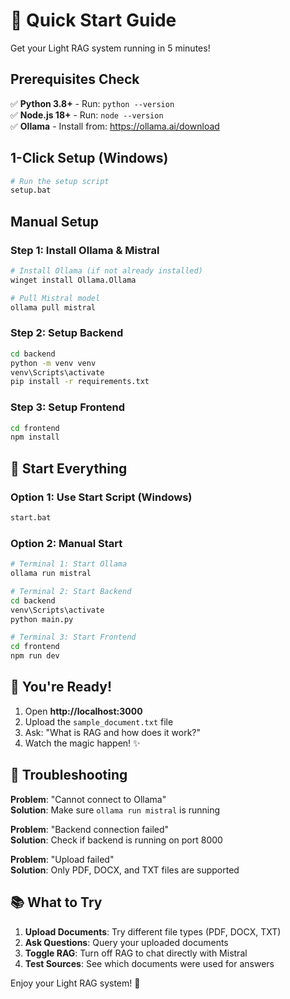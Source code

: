 # 🚀 Quick Start Guide

Get your Light RAG system running in 5 minutes!

## Prerequisites Check

✅ **Python 3.8+** - Run: `python --version`  
✅ **Node.js 18+** - Run: `node --version`  
✅ **Ollama** - Install from: https://ollama.ai/download

## 1-Click Setup (Windows)

```bash
# Run the setup script
setup.bat
```

## Manual Setup

### Step 1: Install Ollama & Mistral
```bash
# Install Ollama (if not already installed)
winget install Ollama.Ollama

# Pull Mistral model
ollama pull mistral
```

### Step 2: Setup Backend
```bash
cd backend
python -m venv venv
venv\Scripts\activate
pip install -r requirements.txt
```

### Step 3: Setup Frontend
```bash
cd frontend
npm install
```

## 🚀 Start Everything

### Option 1: Use Start Script (Windows)
```bash
start.bat
```

### Option 2: Manual Start
```bash
# Terminal 1: Start Ollama
ollama run mistral

# Terminal 2: Start Backend
cd backend
venv\Scripts\activate
python main.py

# Terminal 3: Start Frontend
cd frontend
npm run dev
```

## 🎉 You're Ready!

1. Open **http://localhost:3000**
2. Upload the `sample_document.txt` file
3. Ask: "What is RAG and how does it work?"
4. Watch the magic happen! ✨

## 🔧 Troubleshooting

**Problem**: "Cannot connect to Ollama"  
**Solution**: Make sure `ollama run mistral` is running

**Problem**: "Backend connection failed"  
**Solution**: Check if backend is running on port 8000

**Problem**: "Upload failed"  
**Solution**: Only PDF, DOCX, and TXT files are supported

## 📚 What to Try

1. **Upload Documents**: Try different file types (PDF, DOCX, TXT)
2. **Ask Questions**: Query your uploaded documents
3. **Toggle RAG**: Turn off RAG to chat directly with Mistral
4. **Test Sources**: See which documents were used for answers

Enjoy your Light RAG system! 🎊 